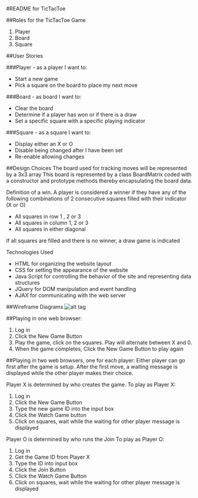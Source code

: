 #README for TicTacToe

##Roles for the TicTacToe Game

1. Player
1. Board
1. Square

##User Stories

###Player - as a player I want to:
* Start a new game
* Pick a square on the board to place my next move

###Board - as board I want to:
* Clear the board
* Determine if a player has won or if there is a draw
* Set a specific square with a specific playing indicator


###Square - as a square I want to:
* Display either an X or O
* Disable being changed after I have been set
* Re-enable allowing changes


##Design Choices
The board used for tracking moves will be represented by a 3x3 array
This board is represented by a class BoardMatrix coded with a constructor and prototype methods thereby encapsulating the board data.

Definition of a win.   A player is considered a winner if they have any of the following combinations of 2 consecutive squares filled with their indicator (X or O)
* All squares in row 1 , 2 or 3
* All squares in column 1, 2 or 3
* All squares in either diagonal

If all squares are filled and there is no winner,  a draw game is indicated


Technologies Used
* HTML for organizing the website layout
* CSS for setting the appearance of the website
* Java Script for controlling the behavior of the site and representing data structures
* JQuery for DOM manipulation and event handling
* AJAX for communicating with the web server

##Wireframe Diagrams
![alt tag](https://raw.github.com/mkutter72/TicTacToe/gh-pages/WireFrame1.jpg)


##Playing in one web browser:
1. Log in
1. Click the New Game Button
1. Play the game, click on the squares.  Play will alternate between X and 0.
1. When the game completes, Click the New Game Button to play again



##Playing in two web browsers, one for each player:
Either player can go first after the game is setup.  After the first move, a waiting message is displayed while the other player makes their choice.

Player X is determined by who creates the game.
To play as Player X:

1. Log in
1. Click the New Game Button
1. Type the new game ID into the input box
1. Click the Watch Game button
1. Click on squares, wait while the waiting for other player message is displayed

Player O is determined by who runs the Join
To play as Player O:

1. Log in
1. Get the Game ID from Player X
1. Type the ID into input box
1. Click the Join Button
1. Click the Watch Game Button
1. Click on squares, wait while the waiting for other player message is displayed

